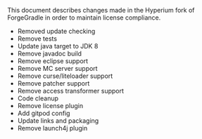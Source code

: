 This document describes changes made in the Hyperium fork of ForgeGradle in order to maintain license compliance.

* Removed update checking
* Remove tests
* Update java target to JDK 8
* Remove javadoc build
* Remove eclipse support
* Remove MC server support
* Remove curse/liteloader support
* Remove patcher support
* Remove access transformer support
* Code cleanup
* Remove license plugin
* Add gitpod config
* Update links and packaging
* Remove launch4j plugin
